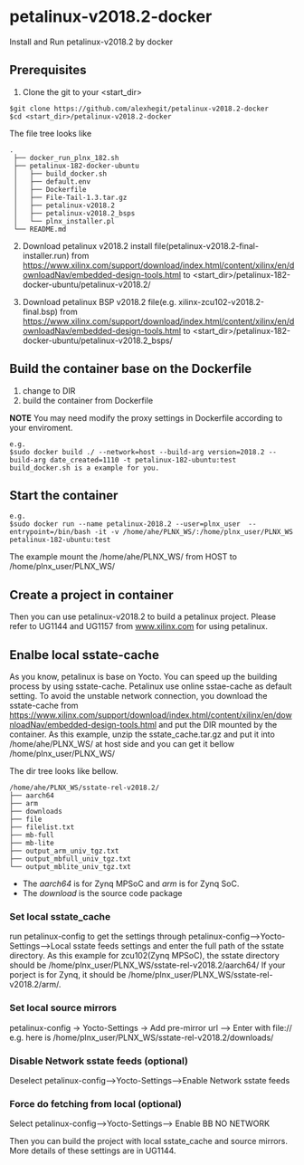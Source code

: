 # petalinux-v2018.2-docker
Install and Run petalinux-v2018.2 by docker


## Prerequisites
1. Clone the git to your <start_dir>
  ```
  $git clone https://github.com/alexhegit/petalinux-v2018.2-docker
  $cd <start_dir>/petalinux-v2018.2-docker
  ```
  
  The file tree looks like 
 ```
 .
  ├── docker_run_plnx_182.sh
  ├── petalinux-182-docker-ubuntu
  │   ├── build_docker.sh
  │   ├── default.env
  │   ├── Dockerfile
  │   ├── File-Tail-1.3.tar.gz
  │   ├── petalinux-v2018.2
  │   ├── petalinux-v2018.2_bsps
  │   └── plnx_installer.pl
  └── README.md
```


2. Download petalinux v2018.2 install file(petalinux-v2018.2-final-installer.run) from https://www.xilinx.com/support/download/index.html/content/xilinx/en/downloadNav/embedded-design-tools.html to <start_dir>/petalinux-182-docker-ubuntu/petalinux-v2018.2/

3. Download petalinux BSP v2018.2 file(e.g. xilinx-zcu102-v2018.2-final.bsp) from https://www.xilinx.com/support/download/index.html/content/xilinx/en/downloadNav/embedded-design-tools.html to <start_dir>/petalinux-182-docker-ubuntu/petalinux-v2018.2_bsps/

## Build the container base on the Dockerfile
1. change to DIR 
2. build the container from Dockerfile

**NOTE**
You may need modify the proxy settings in Dockerfile according to your enviroment.

```
e.g.
$sudo docker build ./ --network=host --build-arg version=2018.2 --build-arg date_created=1110 -t petalinux-182-ubuntu:test
build_docker.sh is a example for you.
```
## Start the container
```
e.g.
$sudo docker run --name petalinux-2018.2 --user=plnx_user  --entrypoint=/bin/bash -it -v /home/ahe/PLNX_WS/:/home/plnx_user/PLNX_WS petalinux-182-ubuntu:test
```
The example mount the /home/ahe/PLNX_WS/ from HOST to /home/plnx_user/PLNX_WS/

## Create a project in container
Then you can use petalinux-v2018.2 to build a petalinux project. 
Please refer to UG1144 and UG1157 from www.xilinx.com for using petalinux.

## Enalbe local sstate-cache
As you know, petalinux is base on Yocto. You can speed up the building process by using sstate-cache. Petalinux use online sstae-cache as default setting. To avoid the unstable network connection, you download the sstate-cache from  https://www.xilinx.com/support/download/index.html/content/xilinx/en/downloadNav/embedded-design-tools.html and put the DIR mounted by the container. As this example, unzip the sstate_cache.tar.gz and put it into /home/ahe/PLNX_WS/ at host side and you can get it bellow /home/plnx_user/PLNX_WS/

The dir tree looks like bellow.
```
/home/ahe/PLNX_WS/sstate-rel-v2018.2/
├── aarch64
├── arm
├── downloads
├── file
├── filelist.txt
├── mb-full
├── mb-lite
├── output_arm_univ_tgz.txt
├── output_mbfull_univ_tgz.txt
└── output_mblite_univ_tgz.txt
```
- The *aarch64* is for Zynq MPSoC and *arm* is for Zynq SoC. 
- The *download* is the source code package

### Set local sstate_cache
run petalinux-config to get the settings through petalinux-config-->Yocto-Settings-->Local sstate feeds
settings and enter the full path of the sstate directory. 
As this example for zcu102(Zynq MPSoC), the sstate directory should be /home/plnx_user/PLNX_WS/sstate-rel-v2018.2/aarch64/
If your porject is for Zynq, it should be /home/plnx_user/PLNX_WS/sstate-rel-v2018.2/arm/.

### Set local source mirrors
petalinux-config -> Yocto-Settings -> Add pre-mirror url -->
Enter with file://<path of source>   
e.g. here is /home/plnx_user/PLNX_WS/sstate-rel-v2018.2/downloads/

### Disable Network sstate feeds (optional)
Deselect petalinux-config-->Yocto-Settings-->Enable Network sstate feeds

### Force do fetching from local (optional)
Select petalinux-config-->Yocto-Settings--> Enable BB NO NETWORK


Then you can build the project with local sstate_cache and source mirrors. More details of these settings are in UG1144.
